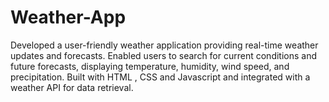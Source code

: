 # Weather-App
Developed a user-friendly weather application providing real-time weather updates and forecasts. Enabled users to search for current conditions and future forecasts, displaying temperature, humidity, wind speed, and precipitation. Built with HTML , CSS and Javascript and integrated with a weather API for data retrieval.

